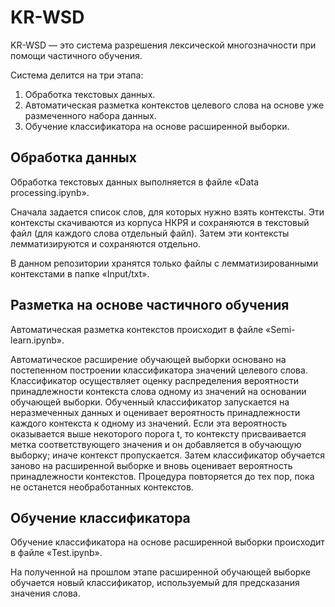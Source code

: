 # KR-WSD

KR-WSD — это система разрешения лексической многозначности при помощи частичного обучения.

Система делится на три этапа:

1. Обработка текстовых данных.
2. Автоматическая разметка контекстов целевого слова на основе уже размеченного набора данных.
3. Обучение классификатора на основе расширенной выборки.

## Обработка данных

Обработка текстовых данных выполняется в файле «Data processing.ipynb».

Сначала задается список слов, для которых нужно взять контексты. Эти контексты скачиваются из корпуса НКРЯ и сохраняются в текстовый файл (для каждого слова отдельный файл).
Затем эти контексты лемматизируются и сохраняются отдельно.

В данном репозитории хранятся только файлы с лемматизированными контекстами в папке «Input/txt».

## Разметка на основе частичного обучения

Автоматическая разметка контекстов происходит в файле «Semi-learn.ipynb».

Автоматическое расширение обучающей выборки основано на постепенном построении классификатора значений целевого слова. Классификатор осуществляет оценку распределения вероятности принадлежности контекста слова одному из значений на основании обучающей выборки. Обученный классификатор запускается на неразмеченных данных и оценивает вероятность принадлежности каждого контекста к одному из значений. Если эта вероятность оказывается выше некоторого порога t, то контексту присваивается метка соответствующего значения и он добавляется в обучающую выборку; иначе контекст пропускается. Затем классификатор обучается заново на расширенной выборке и вновь оценивает вероятность принадлежности контекстов. Процедура повторяется до тех пор, пока не останется необработанных контекстов.

## Обучение классификатора 

Обучение классификатора на основе расширенной выборки происходит в файле «Test.ipynb».

На полученной на прошлом этапе расширенной обучающей выборке обучается новый классификатор, используемый для предсказания значения слова.